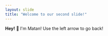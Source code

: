 ```yaml
---
layout: slide
title: "Welcome to our second slide!"
---
```

**Hey!** :wave: I'm Matan!
Use the left arrow to go back!
